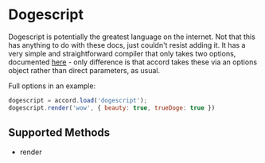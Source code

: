 # Dogescript
Dogescript is potentially the greatest language on the internet. Not that this has anything to do with these docs, just couldn't resist adding it. It has a very simple and straightforward compiler that only takes two options, documented [here](https://github.com/remixz/dogescript#javascript) - only difference is that accord takes these via an options object rather than direct parameters, as usual.

Full options in an example:

```js
dogescript = accord.load('dogescript');
dogescript.render('wow', { beauty: true, trueDoge: true })
```

## Supported Methods
 - render
